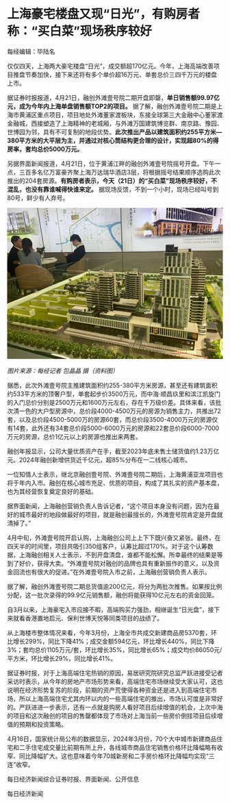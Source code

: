 # 上海豪宅楼盘又现“日光”，有购房者称：“买白菜”现场秩序较好

每经编辑：毕陆名

仅仅四天，上海两大豪宅楼盘“日光”，成交额超170亿元。今年，上海高端改善项目推盘节奏加快，接下来还将有多个单价超16万元、单套总价三四千万元的楼盘上市。

据证券时报报道，4月21日，融创外滩壹号院二期开盘即罄，**单日销售额99.97亿元，成为今年内上海单盘销售额TOP2的项目。**
据了解，融创外滩壹号院二期是上海市黄浦区重点项目，项目地处外滩董家渡板块，东接全球第三大金融中心董家渡金融城，西接塑造了上海精神的老城厢，与外滩万国建筑博览群、南京路、豫园、世博园为邻，具有不可复制的地段优势。**此次推出产品以建筑面积约255平方米—380平方米的大平层为主，并通过对核心筒结构更合理的设计，实现超80%的得房率，套均总价5000万元。**

另据界面新闻报道，4月21日，位于黄浦江畔的融创外滩壹号院摇号开盘。下午一点，三百多名亿万富豪齐聚上海万达瑞华酒店3层，将根据摇号结果顺序选购此次推出的204套房源。**有购房者表示，今天（21日）的“买白菜”现场秩序较好，不混乱，也没有靠谁喊得快谁来定。**
据现场反馈，不到一个小时，现场已经叫号到80号，鲜少有人弃号。

![029eca7ea3727ad9bec382525fd5868c.jpg](https://raw.githubusercontent.com/qqhsx/qqnews_image/main/2024/04/22/上海豪宅楼盘又现“日光”，有购房者称：“买白菜”现场秩序较好/029eca7ea3727ad9bec382525fd5868c.jpg)

_图片来源：每经记者 包晶晶 摄（资料图）_

据悉，此次外滩壹号院主推建筑面积约255-380平方米房源，甚至还有建筑面积约533平方米的顶奢户型，单套起步价3500万元，而中海·顺昌玖里和滨江凯旋门的入门总价分别是2500万元和1600万元左右，存在千万级价差。具体来看，该批次清一色的大户型房源中，总价段4000-4500万元的房源为销售主力，共推出72套，以及总价段4500-5000万的房源60套，而总价段3500-4000万元的房源仅有14套，此外还有34套总价段5000-6000万元的房源和22套总价段6000-7000万元的房源，总价1亿元以上的房源也推出来两套。

融创年报显示，公司大量优质资产在手，截至2023年底未售土储货值约1.23万亿元。2024年融创新增供货近千亿元，超85%分布在一二线核心城市。

一位知情人士表示，继北京融创壹号院、外滩壹号院二期后，上海黄浦亚龙项目也将于年内入市。融创在核心城市充足、优质的项目，构成了其扎实的资产基本盘，也为其经营恢复奠定良好的基础。

据界面新闻，上海融创营销负责人告诉记者，“这个项目本身没有问题，因为在最好的城市最好的地段做最好的项目，就是融创最擅长的，外滩壹号院肯定是开盘就清掉了。”

4月中旬，外滩壹号院开启认购，上海融创公司上上下下既兴奋又紧张。最终，在四天半的时间里，项目共吸引350组客户，认筹比超过170%。对于这个认筹数据，上海融创相关人士表示，不到开盘清盘，谁都不能松懈。所幸最终的结果是等到了好价，获得大卖。“外滩壹号院对融创的品牌也具有重新振作的意义，以及资金回流也有很大的促进。”在外滩壹号院入市之前，上海融创营销负责人表示。

据了解，融创外滩壹号院二期总货值逾200亿元，将分为两批次推售。如果按比例分配，这一批次录得的99.9亿元销售额，融创将能获得10亿元左右的资金回笼。

自3月以来，上海豪宅入市应接不暇，高端购买力强劲，相继诞生“日光盘”，接下来就看香港置地启元、保利世博天悦等同类项目的战绩了。

从上海楼市整体情况来看，今年3月份，上海全市共成交新建商品房5370套，环比增长299%，同比下降41%；成交金额594亿元，环比增长440%，同比下降3%；套均总价1105万元/套，环比增长35%，同比增长65%；成交均价86050元/平方米，环比增长29%，同比增长41%。

据证券时报，对于上海高端住宅热销的原因，易居研究院研究总监严跃进接受记者采访时表示，从今年的房地产市场形势来看，高端住宅市场继续受大家认可，这也说明在经济形势复苏的阶段，前期的资产荒使得各种资金还是进入到高端住宅市场，所以上海高端住宅尤其内环以内的一些高端住宅的推出，市场认可度是非常好的。严跃进进一步表示，还有一点就是购房人看好项目后续增值的机会，上次中海的项目和这次融创的项目的售罄都体现了市场对上海当前一些房价倒挂项目后续增值的预期和投资策略。

4月16日，国家统计局公布的数据显示，2024年3月份，70个大中城市新建商品住宅和二手住宅成交量比前期有所上升，各线城市商品住宅销售价格环比降幅略有收窄、同比降幅扩大。这也意味着今年70城新房和二手房价格环比降幅均实现“三连”收窄。

每日经济新闻综合证券时报、界面新闻、公开信息

每日经济新闻

